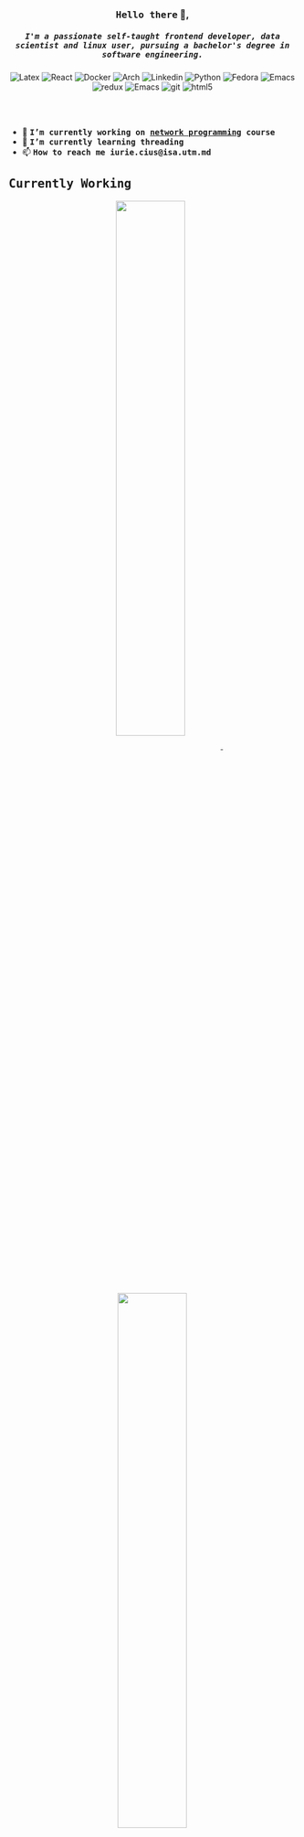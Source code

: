 <h3 align="center"><samp>Hello there</samp> 👋,</h3>

<h5 align="center">
  <samp>I'm a passionate self-taught frontend developer, data scientist and linux user, pursuing a bachelor's degree in software engineering.</samp>
</h5>

<p align="center">
  <img alt="Latex" src="https://img.shields.io/badge/latex-%23008080.svg?style=flat-square&logo=latex&logoColor=white" />
  <img alt="React" src="https://img.shields.io/badge/-React-45b8d8?style=flat-square&logo=react&logoColor=white" />
  <img alt="Docker" src="https://img.shields.io/badge/-Docker-46a2f1?style=flat-square&logo=docker&logoColor=white" />
  <img alt="Arch" src="https://img.shields.io/badge/Arch%20Linux-1793D1?logo=arch-linux&logoColor=fff&style=flat-square" />
  <img alt="Linkedin" src="https://img.shields.io/badge/linkedin-%230077B5.svg?style=flat-square&logo=linkedin&logoColor=white" />
  <img alt="Python" src="https://img.shields.io/badge/python-3670A0?style=flat-square&logo=python&logoColor=ffdd54" />
  <img alt="Fedora" src="https://img.shields.io/badge/Fedora-294172?style=flat-square&logo=fedora&logoColor=white" />
  <img alt="Emacs" src="https://img.shields.io/badge/Emacs-%237F5AB6.svg?&style=flat-square&logo=gnu-emacs&logoColor=white" />
  <img alt="redux" src="https://img.shields.io/badge/-Redux-764ABC?style=flat-square&logo=redux&logoColor=white" />
  <img alt="Emacs" src="https://img.shields.io/badge/elixir-%234B275F.svg?style=flat-square&logo=elixir&logoColor=white" />
  <img alt="git" src="https://img.shields.io/badge/-Git-F05032?style=flat-square&logo=git&logoColor=white" />
  <img alt="html5" src="https://img.shields.io/badge/-HTML5-E34F26?style=flat-square&logo=html5&logoColor=white" />
  
</p>

<br />
<br />


<ul>
   <li>🔭 <b><samp>I’m currently working on <a href="https://github.com/IuraCPersonal/network-programming">network programming</a> course</samp></b></li>
   <li>🌱 <b><samp>I’m currently learning <b>threading</b></samp></b></li>
   <li>📫 <b><samp>How to reach me <b>iurie.cius@isa.utm.md</b></samp></b></li>
</ul>

<h2><samp> Currently Working </samp></h2> 

<p align="center">
   <a href="https://github.com/IuraCPersonal/dining-hall-component">
      <img width='49%' align="center"src="https://github-readme-stats.vercel.app/api/pin/?username=IuraCPersonal&repo=dining-hall-component&border_color=89b4fa&bg_color=11111b&title_color=f38ba8&text_color=cdd6f4&icon_color=6c7086" />
   </a>
   <span>&nbsp;</span>
   <a href="https://github.com/IuraCPersonal/kitchen-component">
   <img width='49%' align="center"src="https://github-readme-stats.vercel.app/api/pin/?username=IuraCPersonal&repo=kitchen-component&border_color=89b4fa&bg_color=11111b&title_color=f38ba8&text_color=cdd6f4&icon_color=6c7086" />
   </a>
</p>

<h2><samp> Documentation </samp></h2>

<p align="center">
   <a href="https://github.com/IuraCPersonal/git-cheatsheet">
      <img width='49%' align="center"src="https://github-readme-stats.vercel.app/api/pin/?username=IuraCPersonal&repo=git-cheatsheet&border_color=89b4fa&bg_color=11111b&title_color=fab387&text_color=cdd6f4&icon_color=6c7086" />
   </a>
   <span>&nbsp;</span>
   <a href="https://github.com/IuraCPersonal/dotfiles">
   <img width='49%' align="center"src="https://github-readme-stats.vercel.app/api/pin/?username=IuraCPersonal&repo=dotfiles&border_color=89b4fa&bg_color=11111b&title_color=fab387&text_color=cdd6f4&icon_color=6c7086" />
   </a>
</p>

<h2><samp> Archived </samp></h2>

<p align="center">
   <a href="https://github.com/IuraCPersonal/lfpc">
      <img width='49%' align="center"src="https://github-readme-stats.vercel.app/api/pin/?username=IuraCPersonal&repo=lfpc&border_color=89b4fa&bg_color=11111b&title_color=a6e3a1&text_color=cdd6f4&icon_color=6c7086" />
   </a>
   <span>&nbsp;</span>
   <a href="https://github.com/IuraCPersonal/cc">
   <img width='49%' align="center"src="https://github-readme-stats.vercel.app/api/pin/?username=IuraCPersonal&repo=cc&border_color=89b4fa&bg_color=11111b&title_color=a6e3a1&text_color=cdd6f4&icon_color=6c7086" />
   </a>
</p>

<p align="center">
   <a href="https://github.com/IuraCPersonal/oop">
      <img width='49%' align="center"src="https://github-readme-stats.vercel.app/api/pin/?username=IuraCPersonal&repo=oop&border_color=89b4fa&bg_color=11111b&title_color=a6e3a1&text_color=cdd6f4&icon_color=6c7086" />
   </a>
   <span>&nbsp;</span>
   <a href="https://github.com/IuraCPersonal/gc">
   <img width='49%' align="center"src="https://github-readme-stats.vercel.app/api/pin/?username=IuraCPersonal&repo=gc&border_color=89b4fa&bg_color=11111b&title_color=a6e3a1&text_color=cdd6f4&icon_color=6c7086" />
   </a>
</p>
